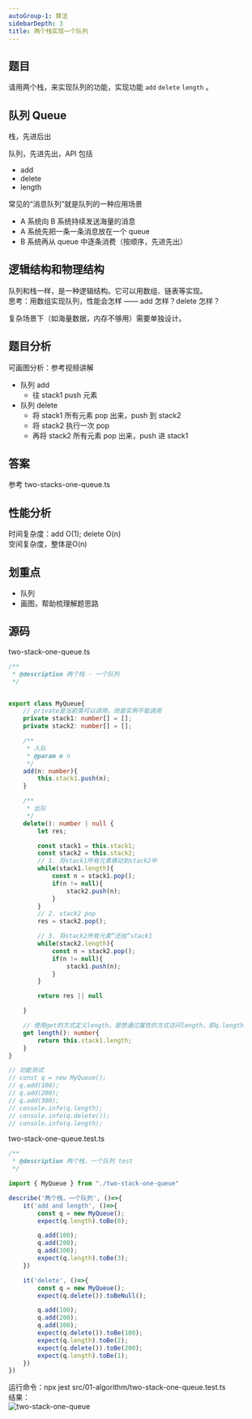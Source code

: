 ```yaml
---
autoGroup-1: 算法
sidebarDepth: 3
title: 两个栈实现一个队列
---
```


## 题目

请用两个栈，来实现队列的功能，实现功能 `add` `delete` `length` 。

## 队列 Queue

栈，先进后出

队列，先进先出，API 包括
- add
- delete
- length

常见的“消息队列”就是队列的一种应用场景
- A 系统向 B 系统持续发送海量的消息
- A 系统先把一条一条消息放在一个 queue
- B 系统再从 queue 中逐条消费（按顺序，先进先出）

## 逻辑结构和物理结构

队列和栈一样，是一种逻辑结构。它可以用数组、链表等实现。<br>
思考：用数组实现队列，性能会怎样 —— add 怎样？delete 怎样？

复杂场景下（如海量数据，内存不够用）需要单独设计。

## 题目分析

可画图分析：参考视频讲解

- 队列 add
    - 往 stack1 push 元素
- 队列 delete
    - 将 stack1 所有元素 pop 出来，push 到 stack2
    - 将 stack2 执行一次 pop
    - 再将 stack2 所有元素 pop 出来，push 进 stack1

## 答案

参考 two-stacks-one-queue.ts

## 性能分析
时间复杂度：add O(1); delete O(n) <br>
空间复杂度，整体是O(n)

## 划重点

- 队列
- 画图，帮助梳理解题思路

## 源码
two-stack-one-queue.ts
```typescript
/**
 * @description 两个栈 - 一个队列
 */


export class MyQueue{
    // private是当前类可以调用，但是实例不能调用
    private stack1: number[] = [];
    private stack2: number[] = [];

    /**
     * 入队
     * @param n n
     */
    add(n: number){
        this.stack1.push(n);
    }

    /**
     * 出队
     */
    delete(): number | null {
        let res;

        const stack1 = this.stack1;
        const stack2 = this.stack2;
        // 1. 将stack1所有元素移动到stack2中
        while(stack1.length){
            const n = stack1.pop();
            if(n != null){
                stack2.push(n);
            }
        }
        // 2. stack2 pop
        res = stack2.pop();

        // 3. 将stack2所有元素“还给”stack1
        while(stack2.length){
            const n = stack2.pop();
            if(n != null){
                stack1.push(n);
            }
        }

        return res || null

    }

    // 使用get的方式定义length，是想通过属性的方式访问length，即q.length
    get length(): number{
        return this.stack1.length;
    }
}

// 功能测试
// const q = new MyQueue();
// q.add(100);
// q.add(200);
// q.add(300);
// console.info(q.length);
// console.info(q.delete());
// console.info(q.length);
```
two-stack-one-queue.test.ts
```typescript
/**
 * @description 两个栈，一个队列 test
 */

import { MyQueue } from "./two-stack-one-queue"

describe('两个栈，一个队列', ()=>{
    it('add and length', ()=>{
        const q = new MyQueue();
        expect(q.length).toBe(0);

        q.add(100);
        q.add(200);
        q.add(300);
        expect(q.length).toBe(3);
    })

    it('delete', ()=>{
        const q = new MyQueue();
        expect(q.delete()).toBeNull();

        q.add(100);
        q.add(200);
        q.add(300);
        expect(q.delete()).toBe(100);
        expect(q.length).toBe(2);
        expect(q.delete()).toBe(200);
        expect(q.length).toBe(1);
    })
})
```
运行命令：npx jest src/01-algorithm/two-stack-one-queue.test.ts    
结果：  
 <img :src="$withBase('/algorithms/Theory/two-stack-one-queue.png')" alt="two-stack-one-queue" />
